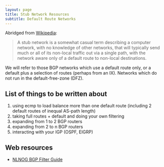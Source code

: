 ```yaml
---
layout: page
title: Stub Network Resources
subtitle: Default Route Networks
---
```


Abridged from [Wikipedia](https://en.wikipedia.org/wiki/Stub_network):

> A stub network is a somewhat casual term describing a computer network, with no knowledge of other networks, that will typically send much or all of its non-local traffic out via a single path, with the network aware only of a default route to non-local destinations.

We will refer to those BGP networks which use a default route only, or a default plus a selection of routes (perhaps from an IX). Networks which do not run in the default-free-zone (DFZ).

## List of things to be written about

1. using ecmp to load balance more than one default route (including 2 default routes of inequal AS-path length)
1. taking full routes + default and doing your own filtering
1. expanding from 1 to 2 BGP routers
1. expanding from 2 to n BGP routers
1. interacting with your IGP (OSPF, EIGRP)

## Web resources

*	[NLNOG BGP Filter Guide](http://bgpfilterguide.nlnog.net/guides/)

